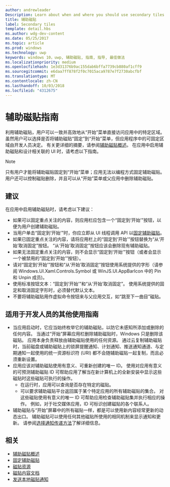 ```yaml
---
author: andrewleader
Description: Learn about when and where you should use secondary tiles in your UWP app.
title: 辅助磁贴
label: Secondary tiles
template: detail.hbs
ms.author: wdg-dev-content
ms.date: 05/25/2017
ms.topic: article
ms.prod: windows
ms.technology: uwp
keywords: windows 10，uwp, 辅助磁贴, 指南, 指导, 最佳做法
ms.localizationpriority: medium
ms.openlocfilehash: 1e3d31376b9ac155dab6bffa7739cb880af1cff9
ms.sourcegitcommit: e6daa7ff878f2f0c7015aca9787e7f2730abcfbf
ms.translationtype: MT
ms.contentlocale: zh-CN
ms.lasthandoff: 10/03/2018
ms.locfileid: "4312675"
---
```

# <a name="secondary-tile-guidance"></a>辅助磁贴指南


利用辅助磁贴，用户可以一致并高效地从“开始”菜单直接访问应用中的特定区域。 虽然用户可以选择是否将辅助磁贴“固定”到“开始”菜单，但应用程序中的可固定区域由开发人员决定。 有关更详细的摘要，请参阅[辅助磁贴概述](secondary-tiles.md)。 在应用中启用辅助磁贴和设计相关联的 UI 时，请考虑以下指南。

> [!NOTE]
> 只有用户才能将辅助磁贴固定到“开始”菜单；应用无法以编程方式固定辅助磁贴。 用户还可以控制磁贴删除，并且可以从“开始”菜单或父应用中删除辅助磁贴。


## <a name="recommendations"></a>建议

在应用中启用辅助磁贴时，请考虑以下建议：

* 如果可以固定重点关注的内容，则应用栏应包含一个“固定到‘开始’”按钮，以便为用户创建辅助磁贴。
* 当用户单击“固定到‘开始’”时，你应立即从 UI 线程调用 API 以[固定辅助磁贴](secondary-tiles-pinning.md)。
* 如果已固定重点关注的内容，请将应用栏上的“固定到‘开始’”按钮替换为“从‘开始’取消固定”按钮。 “从‘开始’取消固定”按钮应该会删除现有辅助磁贴。
* 如果无法固定重点关注的内容，则不会显示“固定到‘开始’”按钮（或者会显示一个被禁用的“固定到‘开始’”按钮）。
* 请对“固定到‘开始’”按钮和“从‘开始’取消固定”按钮使用系统提供的字形（请参阅 Windows.UI.Xaml.Controls.Symbol 或 WinJS.UI.AppBarIcon 中的 Pin 和 Unpin 成员)。
* 使用标准按钮文本：“固定到‘开始’”和“从‘开始’取消固定”。 使用系统提供的固定和取消固定字形时，必须替代默认文本。
* 不要将辅助磁贴用作虚拟命令按钮来与父应用交互，如“跳至下一曲目”磁贴。


## <a name="additional-usage-guidance-for-devs"></a>适用于开发人员的其他使用指南

* 当应用启动时，它应当始终枚举它的辅助磁贴，以防它未感知所添加或删除的任何内容。 当通过“开始”屏幕应用栏删除辅助磁贴时，Windows 只是删除该磁贴。 应用本身负责释放由辅助磁贴使用的任何资源。 通过云复制辅助磁贴时，当前磁盘或辅助磁贴上的锁屏提醒通知、计划通知、推送通知通道、与定期通知一起使用的统一资源标识符 (URI) 都不会随辅助磁贴一起复制，而且必须重新设置。
* 应用应该对辅助磁贴使用有意义、可重新创建的唯一 ID。 使用对应用有意义的可预测辅助磁贴 ID 可帮助应用了解当在新计算机上的全新安装中显示这些磁贴时这些磁贴可执行的操作。
  * 在运行时，应用可以查询是否存在特定的磁贴。
  * 可以要求辅助磁贴平台返回属于某个特定应用的所有辅助磁贴的集合。 对这些磁贴使用有意义的唯一 ID 可帮助应用检查辅助磁贴集并执行相应的操作。 例如，对于社交媒体应用，ID 可标识创建磁贴的各个联系人。
* 辅助磁贴与“开始”屏幕中的所有磁贴一样，都是可以使用新内容经常更新的动态出口。 辅助磁贴可以使用任何其他磁贴所使用的相同机制来显示通知和更新。 请参阅[选择通知传递方法](choosing-a-notification-delivery-method.md)了解详细信息。


## <a name="related"></a>相关

* [辅助磁贴概述](secondary-tiles.md)
* [固定辅助磁贴](secondary-tiles-pinning.md)
* [磁贴资源](app-assets.md)
* [磁贴内容文档](create-adaptive-tiles.md)
* [发送本地磁贴通知](sending-a-local-tile-notification.md)
